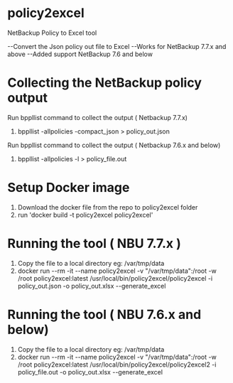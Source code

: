 # policy2excel
NetBackup Policy to Excel tool

--Convert the Json policy out file to Excel
--Works for NetBackup 7.7.x and above
--Added support NetBackup 7.6 and below


# Collecting the NetBackup policy output

Run bppllist command to collect the output ( Netbackup 7.7.x)

1. bppllist -allpolicies -compact_json > policy_out.json

Run bppllist command to collect the output ( Netbackup 7.6.x and below)

1. bppllist -allpolicies -l > policy_file.out

# Setup Docker image

1. Download the docker file from the repo to policy2excel folder
2. run 'docker build  -t policy2excel policy2excel'

# Running the tool ( NBU 7.7.x )
1. Copy the file to a local directory eg: /var/tmp/data
2. docker run --rm -it --name policy2excel -v "/var/tmp/data":/root -w /root policy2excel:latest /usr/local/bin/policy2excel/policy2excel -i policy_out.json -o policy_out.xlsx --generate_excel

# Running the tool ( NBU 7.6.x and below)

1. Copy the file to a local directory eg: /var/tmp/data
2. docker run --rm -it --name policy2excel -v "/var/tmp/data":/root -w /root policy2excel:latest /usr/local/bin/policy2excel/policy2excel2 -i policy_file.out -o policy_out.xlsx --generate_excel

